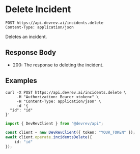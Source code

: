# Delete Incident

```http
POST https://api.devrev.ai/incidents.delete
Content-Type: application/json
```

Deletes an incident.



## Response Body

- 200: The response to deleting the incident.

## Examples

```shell
curl -X POST https://api.devrev.ai/incidents.delete \
     -H "Authorization: Bearer <token>" \
     -H "Content-Type: application/json" \
     -d '{
  "id": "id"
}'
```

```typescript
import { DevRevClient } from "@devrev/api";

const client = new DevRevClient({ token: "YOUR_TOKEN" });
await client.operate.incidentsDelete({
    id: "id"
});

```